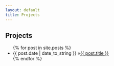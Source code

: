 ```yaml
---
layout: default
title: Projects
---
```


<div id="home">
  <h2><i class="icon-bookmark"></i> Projects </h2>
  <ul id="blog-posts" class="posts">
    {% for post in site.posts %}
      <li><span>{{ post.date | date_to_string }} &raquo;</span><a href="{{ post.url }}">{{ post.title }}</a></li>
    {% endfor %}
  </ul>
</div>